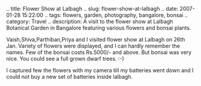 .. title: Flower Show at Lalbagh
.. slug: flower-show-at-lalbagh
.. date: 2007-01-28 15:22:00
.. tags: flowers, garden, photography, bangalore, bonsai
.. category: Travel
.. description: A visit to the flower show at Lalbagh Botanical Garden in Bangalore featuring various flowers and bonsai plants.

Vaish,Shiva,Parthiban,Priya and I visited flower show at Lalbagh on 26th Jan.
Variety of flowers were displayed, and I can hardly remember the names. Few of
the bonsai costs Rs.5000/- and above. But bonsai was very nice. You could see a
full grown dwarf trees. :-)

I captured few the flowers with my camera till my batteries went down and I
could not buy a new set of batteries inside lalbagh.